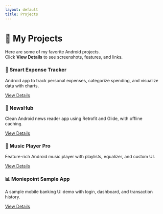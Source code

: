 ```yaml
---
layout: default
title: Projects
---
```


# 🚀 My Projects

Here are some of my favorite Android projects.  
Click **View Details** to see screenshots, features, and links.

<div class="projects-grid">

  <!-- Project 1 -->
  <div class="project-card">
    <h3>📱 Smart Expense Tracker</h3>
    <p>Android app to track personal expenses, categorize spending, and visualize data with charts.</p>
    <a class="btn" href="{{ site.baseurl }}/projects/smart-expense-tracker">View Details</a>
  </div>

  <!-- Project 2 -->
  <div class="project-card">
    <h3>📰 NewsHub</h3>
    <p>Clean Android news reader app using Retrofit and Glide, with offline caching.</p>
    <a class="btn" href="{{ site.baseurl }}/projects/newshub">View Details</a>
  </div>

  <!-- Project 3 -->
  <div class="project-card">
    <h3>🎵 Music Player Pro</h3>
    <p>Feature-rich Android music player with playlists, equalizer, and custom UI.</p>
    <a class="btn" href="{{ site.baseurl }}/projects/music-player-pro">View Details</a>
  </div>

  <!-- Project 4 -->
  <div class="project-card">
    <h3>📊 Moniepoint Sample App</h3>
    <p>A sample mobile banking UI demo with login, dashboard, and transaction history.</p>
    <a class="btn" href="{{ site.baseurl }}/projects/moniepoint-sample">View Details</a>
  </div>

</div>

